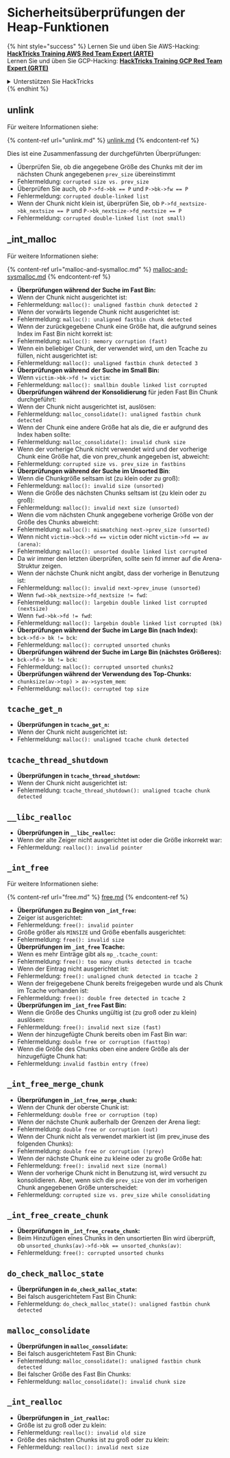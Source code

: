 # Sicherheitsüberprüfungen der Heap-Funktionen

{% hint style="success" %}
Lernen Sie und üben Sie AWS-Hacking:<img src="/.gitbook/assets/arte.png" alt="" data-size="line">[**HackTricks Training AWS Red Team Expert (ARTE)**](https://training.hacktricks.xyz/courses/arte)<img src="/.gitbook/assets/arte.png" alt="" data-size="line">\
Lernen Sie und üben Sie GCP-Hacking: <img src="/.gitbook/assets/grte.png" alt="" data-size="line">[**HackTricks Training GCP Red Team Expert (GRTE)**<img src="/.gitbook/assets/grte.png" alt="" data-size="line">](https://training.hacktricks.xyz/courses/grte)

<details>

<summary>Unterstützen Sie HackTricks</summary>

* Überprüfen Sie die [**Abonnementpläne**](https://github.com/sponsors/carlospolop)!
* **Treten Sie der** 💬 [**Discord-Gruppe**](https://discord.gg/hRep4RUj7f) oder der [**Telegram-Gruppe**](https://t.me/peass) bei oder **folgen** Sie uns auf **Twitter** 🐦 [**@hacktricks\_live**](https://twitter.com/hacktricks\_live)**.**
* **Teilen Sie Hacking-Tricks, indem Sie PRs an die** [**HackTricks**](https://github.com/carlospolop/hacktricks) und [**HackTricks Cloud**](https://github.com/carlospolop/hacktricks-cloud) GitHub-Repositories einreichen.

</details>
{% endhint %}

## unlink

Für weitere Informationen siehe:

{% content-ref url="unlink.md" %}
[unlink.md](unlink.md)
{% endcontent-ref %}

Dies ist eine Zusammenfassung der durchgeführten Überprüfungen:

* Überprüfen Sie, ob die angegebene Größe des Chunks mit der im nächsten Chunk angegebenen `prev_size` übereinstimmt
* Fehlermeldung: `corrupted size vs. prev_size`
* Überprüfen Sie auch, ob `P->fd->bk == P` und `P->bk->fw == P`
* Fehlermeldung: `corrupted double-linked list`
* Wenn der Chunk nicht klein ist, überprüfen Sie, ob `P->fd_nextsize->bk_nextsize == P` und `P->bk_nextsize->fd_nextsize == P`
* Fehlermeldung: `corrupted double-linked list (not small)`

## \_int\_malloc

Für weitere Informationen siehe:

{% content-ref url="malloc-and-sysmalloc.md" %}
[malloc-and-sysmalloc.md](malloc-and-sysmalloc.md)
{% endcontent-ref %}

* **Überprüfungen während der Suche im Fast Bin:**
* Wenn der Chunk nicht ausgerichtet ist:
* Fehlermeldung: `malloc(): unaligned fastbin chunk detected 2`
* Wenn der vorwärts liegende Chunk nicht ausgerichtet ist:
* Fehlermeldung: `malloc(): unaligned fastbin chunk detected`
* Wenn der zurückgegebene Chunk eine Größe hat, die aufgrund seines Index im Fast Bin nicht korrekt ist:
* Fehlermeldung: `malloc(): memory corruption (fast)`
* Wenn ein beliebiger Chunk, der verwendet wird, um den Tcache zu füllen, nicht ausgerichtet ist:
* Fehlermeldung: `malloc(): unaligned fastbin chunk detected 3`
* **Überprüfungen während der Suche im Small Bin:**
* Wenn `victim->bk->fd != victim`:
* Fehlermeldung: `malloc(): smallbin double linked list corrupted`
* **Überprüfungen während der Konsolidierung** für jeden Fast Bin Chunk durchgeführt:&#x20;
* Wenn der Chunk nicht ausgerichtet ist, auslösen:
* Fehlermeldung: `malloc_consolidate(): unaligned fastbin chunk detected`
* Wenn der Chunk eine andere Größe hat als die, die er aufgrund des Index haben sollte:
* Fehlermeldung: `malloc_consolidate(): invalid chunk size`
* Wenn der vorherige Chunk nicht verwendet wird und der vorherige Chunk eine Größe hat, die von prev\_chunk angegeben ist, abweicht:
* Fehlermeldung: `corrupted size vs. prev_size in fastbins`
* **Überprüfungen während der Suche im Unsorted Bin**:
* Wenn die Chunkgröße seltsam ist (zu klein oder zu groß):&#x20;
* Fehlermeldung: `malloc(): invalid size (unsorted)`
* Wenn die Größe des nächsten Chunks seltsam ist (zu klein oder zu groß):
* Fehlermeldung: `malloc(): invalid next size (unsorted)`
* Wenn die vom nächsten Chunk angegebene vorherige Größe von der Größe des Chunks abweicht:
* Fehlermeldung: `malloc(): mismatching next->prev_size (unsorted)`
* Wenn nicht `victim->bck->fd == victim` oder nicht `victim->fd == av (arena)`:
* Fehlermeldung: `malloc(): unsorted double linked list corrupted`
* Da wir immer den letzten überprüfen, sollte sein fd immer auf die Arena-Struktur zeigen.
* Wenn der nächste Chunk nicht angibt, dass der vorherige in Benutzung ist:
* Fehlermeldung: `malloc(): invalid next->prev_inuse (unsorted)`
* Wenn `fwd->bk_nextsize->fd_nextsize != fwd`:
* Fehlermeldung: `malloc(): largebin double linked list corrupted (nextsize)`
* Wenn `fwd->bk->fd != fwd`:
* Fehlermeldung: `malloc(): largebin double linked list corrupted (bk)`
* **Überprüfungen während der Suche im Large Bin (nach Index):**
* `bck->fd-> bk != bck`:
* Fehlermeldung: `malloc(): corrupted unsorted chunks`
* **Überprüfungen während der Suche im Large Bin (nächstes Größeres):**
* `bck->fd-> bk != bck`:
* Fehlermeldung: `malloc(): corrupted unsorted chunks2`
* **Überprüfungen während der Verwendung des Top-Chunks:**
* `chunksize(av->top) > av->system_mem`:
* Fehlermeldung: `malloc(): corrupted top size`

## `tcache_get_n`

* **Überprüfungen in `tcache_get_n`:**
* Wenn der Chunk nicht ausgerichtet ist:
* Fehlermeldung: `malloc(): unaligned tcache chunk detected`

## `tcache_thread_shutdown`

* **Überprüfungen in `tcache_thread_shutdown`:**
* Wenn der Chunk nicht ausgerichtet ist:
* Fehlermeldung: `tcache_thread_shutdown(): unaligned tcache chunk detected`

## `__libc_realloc`

* **Überprüfungen in `__libc_realloc`:**
* Wenn der alte Zeiger nicht ausgerichtet ist oder die Größe inkorrekt war:
* Fehlermeldung: `realloc(): invalid pointer`

## `_int_free`

Für weitere Informationen siehe:

{% content-ref url="free.md" %}
[free.md](free.md)
{% endcontent-ref %}

* **Überprüfungen zu Beginn von `_int_free`:**
* Zeiger ist ausgerichtet:
* Fehlermeldung: `free(): invalid pointer`
* Größe größer als `MINSIZE` und Größe ebenfalls ausgerichtet:
* Fehlermeldung: `free(): invalid size`
* **Überprüfungen im `_int_free` Tcache:**
* Wenn es mehr Einträge gibt als `mp_.tcache_count`:
* Fehlermeldung: `free(): too many chunks detected in tcache`
* Wenn der Eintrag nicht ausgerichtet ist:
* Fehlermeldung: `free(): unaligned chunk detected in tcache 2`
* Wenn der freigegebene Chunk bereits freigegeben wurde und als Chunk im Tcache vorhanden ist:
* Fehlermeldung: `free(): double free detected in tcache 2`
* **Überprüfungen im `_int_free` Fast Bin:**
* Wenn die Größe des Chunks ungültig ist (zu groß oder zu klein) auslösen:
* Fehlermeldung: `free(): invalid next size (fast)`
* Wenn der hinzugefügte Chunk bereits oben im Fast Bin war:
* Fehlermeldung: `double free or corruption (fasttop)`
* Wenn die Größe des Chunks oben eine andere Größe als der hinzugefügte Chunk hat:
* Fehlermeldung: `invalid fastbin entry (free)`
## **`_int_free_merge_chunk`**

* **Überprüfungen in `_int_free_merge_chunk`:**
* Wenn der Chunk der oberste Chunk ist:
* Fehlermeldung: `double free or corruption (top)`
* Wenn der nächste Chunk außerhalb der Grenzen der Arena liegt:
* Fehlermeldung: `double free or corruption (out)`
* Wenn der Chunk nicht als verwendet markiert ist (im prev\_inuse des folgenden Chunks):
* Fehlermeldung: `double free or corruption (!prev)`
* Wenn der nächste Chunk eine zu kleine oder zu große Größe hat:
* Fehlermeldung: `free(): invalid next size (normal)`
* Wenn der vorherige Chunk nicht in Benutzung ist, wird versucht zu konsolidieren. Aber, wenn sich die `prev_size` von der im vorherigen Chunk angegebenen Größe unterscheidet:
* Fehlermeldung: `corrupted size vs. prev_size while consolidating`

## **`_int_free_create_chunk`**

* **Überprüfungen in `_int_free_create_chunk`:**
* Beim Hinzufügen eines Chunks in den unsortierten Bin wird überprüft, ob `unsorted_chunks(av)->fd->bk == unsorted_chunks(av)`:
* Fehlermeldung: `free(): corrupted unsorted chunks`

## `do_check_malloc_state`

* **Überprüfungen in `do_check_malloc_state`:**
* Bei falsch ausgerichtetem Fast Bin Chunk:
* Fehlermeldung: `do_check_malloc_state(): unaligned fastbin chunk detected`

## `malloc_consolidate`

* **Überprüfungen in `malloc_consolidate`:**
* Bei falsch ausgerichtetem Fast Bin Chunk:
* Fehlermeldung: `malloc_consolidate(): unaligned fastbin chunk detected`
* Bei falscher Größe des Fast Bin Chunks:
* Fehlermeldung: `malloc_consolidate(): invalid chunk size`

## `_int_realloc`

* **Überprüfungen in `_int_realloc`:**
* Größe ist zu groß oder zu klein:
* Fehlermeldung: `realloc(): invalid old size`
* Größe des nächsten Chunks ist zu groß oder zu klein:
* Fehlermeldung: `realloc(): invalid next size`
